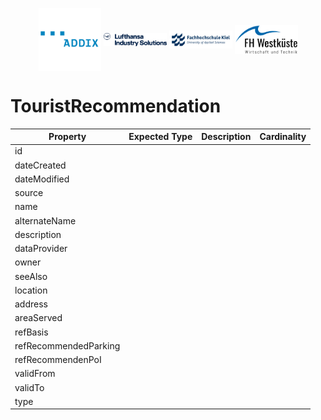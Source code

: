 <!-- Header Area begin --->
<p align="center">
  <img align="center" padding="50px" src="../../resources/addix.svg" width="20%" />
  <img align="center" src="../../resources/lhind.png" width="20%" />
  <img align="center" src="../../resources/fh-kiel.png" width="20%" />
  <img align="center" src="../../resources/fh-westkueste.svg" width="20%" />
</p>
<!-- Header Area end --->

# TouristRecommendation

|Property|Expected Type|Description|Cardinality|
|---|---|---|---|
|id||||
|dateCreated||||
|dateModified||||
|source||||
|name||||
|alternateName||||
|description||||
|dataProvider||||
|owner||||
|seeAlso||||
|location||||
|address||||
|areaServed||||
|refBasis||||
|refRecommendedParking||||
|refRecommendenPoI||||
|validFrom||||
|validTo||||
|type||||